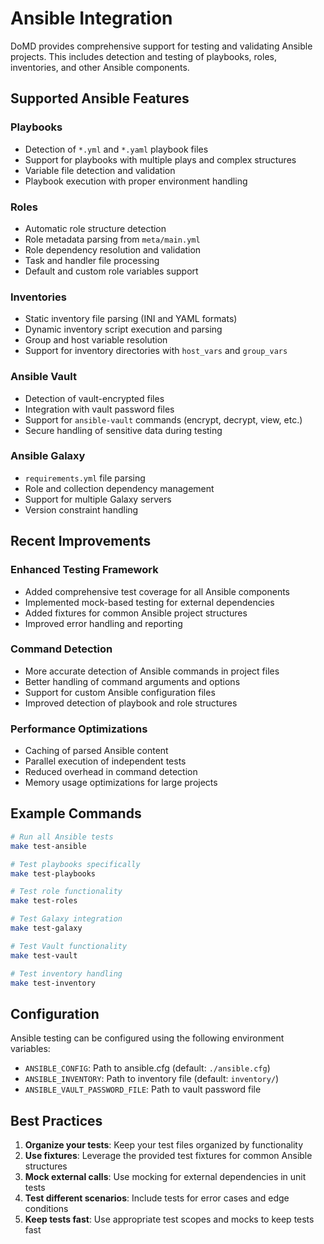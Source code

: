 # Ansible Integration

DoMD provides comprehensive support for testing and validating Ansible projects. This includes detection and testing of playbooks, roles, inventories, and other Ansible components.

## Supported Ansible Features

### Playbooks
- Detection of `*.yml` and `*.yaml` playbook files
- Support for playbooks with multiple plays and complex structures
- Variable file detection and validation
- Playbook execution with proper environment handling

### Roles
- Automatic role structure detection
- Role metadata parsing from `meta/main.yml`
- Role dependency resolution and validation
- Task and handler file processing
- Default and custom role variables support

### Inventories
- Static inventory file parsing (INI and YAML formats)
- Dynamic inventory script execution and parsing
- Group and host variable resolution
- Support for inventory directories with `host_vars` and `group_vars`

### Ansible Vault
- Detection of vault-encrypted files
- Integration with vault password files
- Support for `ansible-vault` commands (encrypt, decrypt, view, etc.)
- Secure handling of sensitive data during testing

### Ansible Galaxy
- `requirements.yml` file parsing
- Role and collection dependency management
- Support for multiple Galaxy servers
- Version constraint handling

## Recent Improvements

### Enhanced Testing Framework
- Added comprehensive test coverage for all Ansible components
- Implemented mock-based testing for external dependencies
- Added fixtures for common Ansible project structures
- Improved error handling and reporting

### Command Detection
- More accurate detection of Ansible commands in project files
- Better handling of command arguments and options
- Support for custom Ansible configuration files
- Improved detection of playbook and role structures

### Performance Optimizations
- Caching of parsed Ansible content
- Parallel execution of independent tests
- Reduced overhead in command detection
- Memory usage optimizations for large projects

## Example Commands

```bash
# Run all Ansible tests
make test-ansible

# Test playbooks specifically
make test-playbooks

# Test role functionality
make test-roles

# Test Galaxy integration
make test-galaxy

# Test Vault functionality
make test-vault

# Test inventory handling
make test-inventory
```

## Configuration

Ansible testing can be configured using the following environment variables:

- `ANSIBLE_CONFIG`: Path to ansible.cfg (default: `./ansible.cfg`)
- `ANSIBLE_INVENTORY`: Path to inventory file (default: `inventory/`)
- `ANSIBLE_VAULT_PASSWORD_FILE`: Path to vault password file

## Best Practices

1. **Organize your tests**: Keep your test files organized by functionality
2. **Use fixtures**: Leverage the provided test fixtures for common Ansible structures
3. **Mock external calls**: Use mocking for external dependencies in unit tests
4. **Test different scenarios**: Include tests for error cases and edge conditions
5. **Keep tests fast**: Use appropriate test scopes and mocks to keep tests fast
